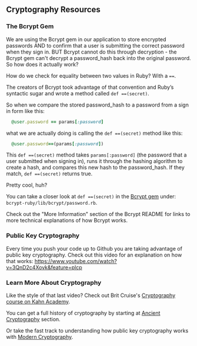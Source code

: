 

## Cryptography Resources

### The Bcrypt Gem

We are using the Bcrypt gem in our application to store encrypted passwords AND to confirm that a user is submitting the correct password when they sign in. BUT Bcrypt cannot do this through decryption - the Bcrypt gem can't decrypt a password_hash back into the original password. So how does it actually work?

How do we check for equality between two values in Ruby? With a `==`.

The creators of Bcrypt took advantage of that convention and Ruby’s syntactic sugar and wrote a method called `def ==(secret)`.

So when we compare the stored password_hash to a password from a sign in form like this:

```ruby
  @user.password == params[:password]
```
what we are actually doing is calling the `def ==(secret)` method like this:

```ruby
  @user.password==(params[:password]) 
```
This `def ==(secret)` method takes `params[:password]` (the password that a user submitted when signing in), runs it through the hashing algorithm to create a hash, and compares this new hash to the password_hash. If they match, `def ==(secret)` returns true.

Pretty cool, huh? 

You can take a closer look at `def ==(secret)` in the [Bcrypt gem](https://github.com/codahale/bcrypt-ruby) under: `bcrypt-ruby/lib/bcrypt/password.rb`.

Check out the "More Information" section of the Bcrypt README for links to more technical explanations of how Bcrypt works.

### Public Key Cryptography

Every time you push your code up to Github you are taking advantage of public key cryptography. Check out this video for an explanation on how that works: https://www.youtube.com/watch?v=3QnD2c4Xovk&feature=plcp

### Learn More About Cryptography

Like the style of that last video? Check out Brit Cruise's [Cryptography course on Kahn Academy](https://www.khanacademy.org/computing/computer-science/cryptography). 

You can get a full history of cryptography by starting at [Ancient Cryptography](https://www.khanacademy.org/computing/computer-science/cryptography/crypt/v/intro-to-cryptography) section.

Or take the fast track to understanding how public key cryptography works with [Modern Cryptography](https://www.khanacademy.org/computing/computer-science/cryptography/modern-crypt/v/the-fundamental-theorem-of-arithmetic-1).
